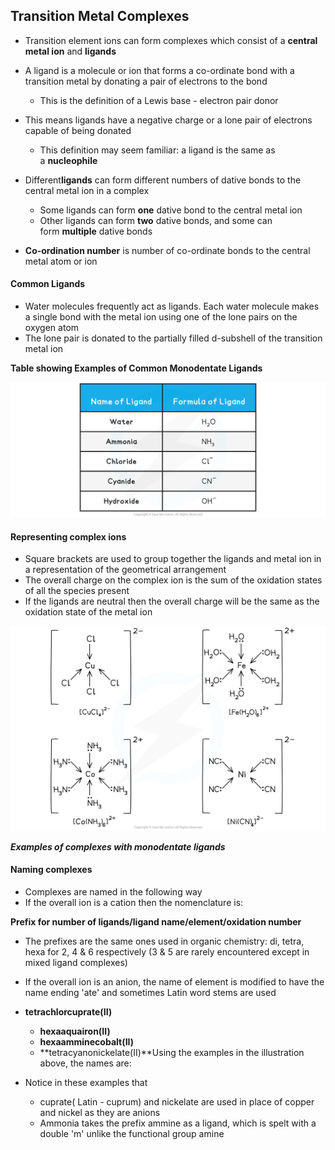 ## Transition Metal Complexes

* Transition element ions can form complexes which consist of a **central metal ion** and **ligands**
* A ligand is a molecule or ion that forms a co-ordinate bond with a transition metal by donating a pair of electrons to the bond

  + This is the definition of a Lewis base - electron pair donor
* This means ligands have a negative charge or a lone pair of electrons capable of being donated

  + This definition may seem familiar: a ligand is the same as a **nucleophile**
* Different**ligands** can form different numbers of dative bonds to the central metal ion in a complex

  + Some ligands can form **one** dative bond to the central metal ion
  + Other ligands can form **two** dative bonds, and some can form **multiple** dative bonds
* **Co-ordination number** is number of co-ordinate bonds to the central metal atom or ion

#### Common Ligands

* Water molecules frequently act as ligands. Each water molecule makes a single bond with the metal ion using one of the lone pairs on the oxygen atom
* The lone pair is donated to the partially filled d-subshell of the transition metal ion

**Table showing Examples of Common Monodentate Ligands**

![Examples of monodentate ligands, downloadable IB Chemistry revision notes](13.1.3-Examples-of-monodentate-ligands.png)

#### Representing complex ions

* Square brackets are used to group together the ligands and metal ion in a representation of the geometrical arrangement
* The overall charge on the complex ion is the sum of the oxidation states of all the species present
* If the ligands are neutral then the overall charge will be the same as the oxidation state of the metal ion

![Monodentate Ligands, downloadable AS & A Level Biology revision notes](Monodentate-Ligands.png)

***Examples of complexes with monodentate ligands***

#### Naming complexes

* Complexes are named in the following way
* If the overall ion is a cation then the nomenclature is:

**Prefix for number of ligands/ligand name/element/oxidation number**

* The prefixes are the same ones used in organic chemistry: di, tetra, hexa for 2, 4 & 6 respectively (3 & 5 are rarely encountered except in mixed ligand complexes)
* If the overall ion is an anion, the name of element is modified to have the name ending 'ate' and sometimes Latin word stems are used
* **tetrachlorcuprate(II)**

  + **hexaaquairon(II)**
  + **hexaamminecobalt(II)**
  + **tetracyanonickelate(II)**Using the examples in the illustration above, the names are:
* Notice in these examples that

  + cuprate( Latin - cuprum) and nickelate are used in place of copper and nickel as they are anions
  + Ammonia takes the prefix ammine as a ligand, which is spelt with a double 'm' unlike the functional group amine